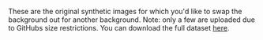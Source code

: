 These are the original synthetic images for which you'd like to swap the background out for another background. Note: only a few are uploaded due to GitHubs size restrictions. You can download the full dataset [here](https://oregonstate.box.com/s/pwak6vbnyqgrlsltk2wcmvbv8ubjy4zr).
